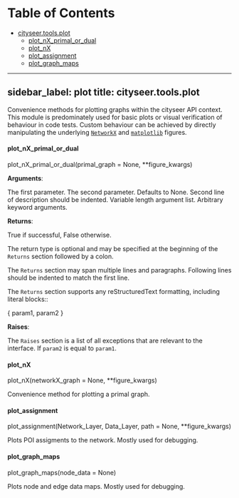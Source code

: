 # Table of Contents

* [cityseer.tools.plot](#cityseer.tools.plot)
  * [plot\_nX\_primal\_or\_dual](#cityseer.tools.plot.plot_nX_primal_or_dual)
  * [plot\_nX](#cityseer.tools.plot.plot_nX)
  * [plot\_assignment](#cityseer.tools.plot.plot_assignment)
  * [plot\_graph\_maps](#cityseer.tools.plot.plot_graph_maps)

---
sidebar_label: plot
title: cityseer.tools.plot
---

Convenience methods for plotting graphs within the cityseer API context. This module is predominately used for basic plots or visual verification of behaviour in code tests. Custom behaviour can be achieved by directly manipulating the underlying [`NetworkX`](https://networkx.github.io) and [`matplotlib`](https://matplotlib.org) figures.

<a name="cityseer.tools.plot.plot_nX_primal_or_dual"></a>
#### plot\_nX\_primal\_or\_dual

<FuncSignature>

plot_nX_primal_or_dual(primal_graph = None, **figure_kwargs)

</FuncSignature>

**Arguments**:

<FuncElement name="param1" type="int">The first parameter.</FuncElement>
<FuncElement name="param2" type=":obj:`str`, optional">The second parameter. Defaults to None.</FuncElement>
  Second line of description should be indented.
<FuncElement name="*args">Variable length argument list.</FuncElement>
<FuncElement name="**kwargs">Arbitrary keyword arguments.</FuncElement>
  

**Returns**:

<FuncElement name="bool">True if successful, False otherwise.</FuncElement>
  
  The return type is optional and may be specified at the beginning of
  the ``Returns`` section followed by a colon.
  
  The ``Returns`` section may span multiple lines and paragraphs.
  Following lines should be indented to match the first line.
  
  The ``Returns`` section supports any reStructuredText formatting,
  including literal blocks::
  
  {
<FuncElement name="'param1'">param1,</FuncElement>
<FuncElement name="'param2'">param2</FuncElement>
  }
  

**Raises**:

<FuncElement name="AttributeError">The ``Raises`` section is a list of all exceptions</FuncElement>
  that are relevant to the interface.
<FuncElement name="ValueError">If `param2` is equal to `param1`.</FuncElement>

<a name="cityseer.tools.plot.plot_nX"></a>
#### plot\_nX

<FuncSignature>

plot_nX(networkX_graph = None, **figure_kwargs)

</FuncSignature>

Convenience method for plotting a primal graph.

<a name="cityseer.tools.plot.plot_assignment"></a>
#### plot\_assignment

<FuncSignature>

plot_assignment(Network_Layer, Data_Layer, path = None, **figure_kwargs)

</FuncSignature>

Plots POI assigments to the network. Mostly used for debugging.

<a name="cityseer.tools.plot.plot_graph_maps"></a>
#### plot\_graph\_maps

<FuncSignature>

plot_graph_maps(node_data = None)

</FuncSignature>

Plots node and edge data maps. Mostly used for debugging.

